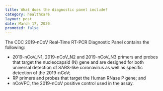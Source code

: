 ```yaml
---
title: What does the diagnostic panel include?
category: healthcare
layout: post
date: March 17, 2020
promoted: false
---
```


The CDC 2019-nCoV Real-Time RT-PCR Diagnostic Panel contains the following:

* 2019-nCoV_N1, 2019-nCoV_N2 and 2019-nCoV_N3 primers and probes that target the nucleocapsid (N) gene and are designed for both universal detection of SARS-like coronavirus as well as specific detection of the 2019-nCoV;
* RP primers and probes that target the Human RNase P gene; and
* nCoVPC, the 2019-nCoV positive control used in the assay.
